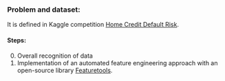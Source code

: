 ### Problem and dataset:
It is defined in Kaggle competition [Home Credit Default Risk](https://www.kaggle.com/c/home-credit-default-risk). 

#### Steps:
0. Overall recognition of data
1. Implementation of an automated feature engineering approach with an open-source library [Featuretools](https://www.featuretools.com/). 

